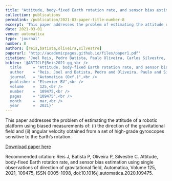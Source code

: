 ```yaml
---
title: "Attitude, body-fixed Earth rotation rate, and sensor bias estimation using single observations of direction of gravitational field"
collection: publications
permalink: /publication/2021-03-paper-title-number-8
excerpt: 'This paper addresses the problem of estimating the attitude of a robotic platform using biased measurements of: (i) the direction of the gravitational field and (ii) angular velocity obtained from a set of high-grade gyroscopes sensitive to the Earth’s rotation.'
date: 2021-03-01
venue: automatica
type: 'journal'
number: 8
authors: [reis,batista,oliveira,silvestre]
paperurl: 'http://academicpages.github.io/files/paper1.pdf'
citation: 'Joel Reis, Pedro Batista, Paulo Oliveira, Carlos Silvestre, "Attitude, body-fixed Earth rotation rate, and sensor bias estimation using single observations of direction of gravitational field," Automatica, Volume 125, 109475, ISSN 0005-1098, Mar. 2021, doi:10.1016/j.automatica.2020.109475.'
bibtex: '@ARTICLE{Reis2021-gg,<br />
  title     = "Attitude, body-fixed Earth rotation rate, and sensor bias estimation using single observations of direction of gravitational field",<br />
  author    = "Reis, Joel and Batista, Pedro and Oliveira, Paulo and Silvestre, Carlos",<br />
  journal   = "Automatica (Oxf.)",<br />
  publisher = "Elsevier BV",<br />
  volume    =  125,<br />
  number    =  109475,<br />
  pages     = "109475",<br />
  month     =  mar,<br />
  year      =  2021}'
---
```

This paper addresses the problem of estimating the attitude of a robotic platform using biased measurements of: (i) the direction of the gravitational field and (ii) angular velocity obtained from a set of high-grade gyroscopes sensitive to the Earth’s rotation.

[Download paper here](http://academicpages.github.io/files/paper1.pdf)

Recommended citation: Reis J,  Batista P, Oliveira P, Silvestre C. Attitude, body-fixed Earth rotation rate, and sensor bias estimation using single observations of direction of gravitational field, Automatica, Volume 125, 2021, 109475, ISSN 0005-1098, doi:10.1016/j.automatica.2020.109475.
